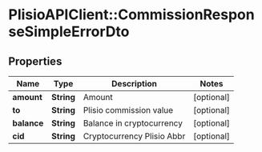 # PlisioAPIClient::CommissionResponseSimpleErrorDto

## Properties
Name | Type | Description | Notes
------------ | ------------- | ------------- | -------------
**amount** | **String** | Amount | [optional] 
**to** | **String** | Plisio commission value | [optional] 
**balance** | **String** | Balance in cryptocurrency | [optional] 
**cid** | **String** | Cryptocurrency Plisio Abbr | [optional] 

